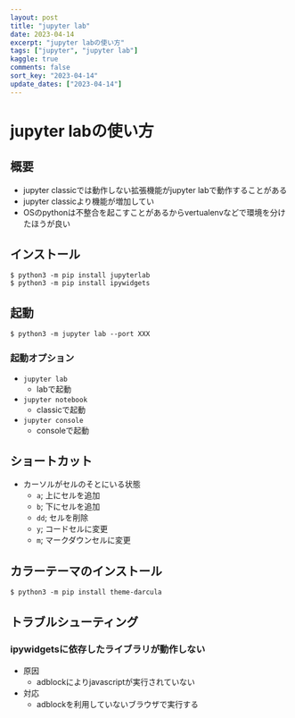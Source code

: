 ```yaml
---
layout: post
title: "jupyter lab"
date: 2023-04-14
excerpt: "jupyter labの使い方"
tags: ["jupyter", "jupyter lab"]
kaggle: true
comments: false
sort_key: "2023-04-14"
update_dates: ["2023-04-14"]
---
```


# jupyter labの使い方

## 概要 
 - jupyter classicでは動作しない拡張機能がjupyter labで動作することがある
 - jupyter classicより機能が増加してい
 - OSのpythonは不整合を起こすことがあるからvertualenvなどで環境を分けたほうが良い

## インストール

```console
$ python3 -m pip install jupyterlab
$ python3 -m pip install ipywidgets
```

## 起動

```console
$ python3 -m jupyter lab --port XXX
```

### 起動オプション
 - `jupyter lab`
   - labで起動
 - `jupyter notebook`
   - classicで起動
 - `jupyter console`
   - consoleで起動

## ショートカット
 - カーソルがセルのそとにいる状態
   - `a`; 上にセルを追加
   - `b`; 下にセルを追加
   - `dd`; セルを削除
   - `y`; コードセルに変更
   - `m`; マークダウンセルに変更

## カラーテーマのインストール

```console
$ python3 -m pip install theme-darcula
```

## トラブルシューティング

### ipywidgetsに依存したライブラリが動作しない
 - 原因
   - adblockによりjavascriptが実行されていない
 - 対応
   - adblockを利用していないブラウザで実行する
